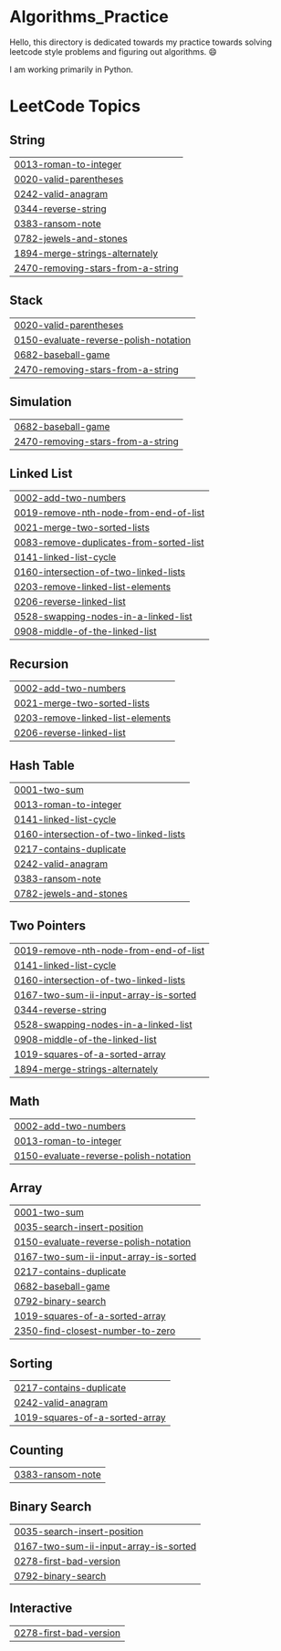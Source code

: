# Algorithms_Practice

Hello, this directory is dedicated towards my practice towards solving leetcode style problems and figuring out algorithms. 😄

I am working primarily in Python.
<!---LeetCode Topics Start-->
# LeetCode Topics
## String
|  |
| ------- |
| [0013-roman-to-integer](https://github.com/yvett-codes/Algorithms_Practice/tree/master/0013-roman-to-integer) |
| [0020-valid-parentheses](https://github.com/yvett-codes/Algorithms_Practice/tree/master/0020-valid-parentheses) |
| [0242-valid-anagram](https://github.com/yvett-codes/Algorithms_Practice/tree/master/0242-valid-anagram) |
| [0344-reverse-string](https://github.com/yvett-codes/Algorithms_Practice/tree/master/0344-reverse-string) |
| [0383-ransom-note](https://github.com/yvett-codes/Algorithms_Practice/tree/master/0383-ransom-note) |
| [0782-jewels-and-stones](https://github.com/yvett-codes/Algorithms_Practice/tree/master/0782-jewels-and-stones) |
| [1894-merge-strings-alternately](https://github.com/yvett-codes/Algorithms_Practice/tree/master/1894-merge-strings-alternately) |
| [2470-removing-stars-from-a-string](https://github.com/yvett-codes/Algorithms_Practice/tree/master/2470-removing-stars-from-a-string) |
## Stack
|  |
| ------- |
| [0020-valid-parentheses](https://github.com/yvett-codes/Algorithms_Practice/tree/master/0020-valid-parentheses) |
| [0150-evaluate-reverse-polish-notation](https://github.com/yvett-codes/Algorithms_Practice/tree/master/0150-evaluate-reverse-polish-notation) |
| [0682-baseball-game](https://github.com/yvett-codes/Algorithms_Practice/tree/master/0682-baseball-game) |
| [2470-removing-stars-from-a-string](https://github.com/yvett-codes/Algorithms_Practice/tree/master/2470-removing-stars-from-a-string) |
## Simulation
|  |
| ------- |
| [0682-baseball-game](https://github.com/yvett-codes/Algorithms_Practice/tree/master/0682-baseball-game) |
| [2470-removing-stars-from-a-string](https://github.com/yvett-codes/Algorithms_Practice/tree/master/2470-removing-stars-from-a-string) |
## Linked List
|  |
| ------- |
| [0002-add-two-numbers](https://github.com/yvett-codes/Algorithms_Practice/tree/master/0002-add-two-numbers) |
| [0019-remove-nth-node-from-end-of-list](https://github.com/yvett-codes/Algorithms_Practice/tree/master/0019-remove-nth-node-from-end-of-list) |
| [0021-merge-two-sorted-lists](https://github.com/yvett-codes/Algorithms_Practice/tree/master/0021-merge-two-sorted-lists) |
| [0083-remove-duplicates-from-sorted-list](https://github.com/yvett-codes/Algorithms_Practice/tree/master/0083-remove-duplicates-from-sorted-list) |
| [0141-linked-list-cycle](https://github.com/yvett-codes/Algorithms_Practice/tree/master/0141-linked-list-cycle) |
| [0160-intersection-of-two-linked-lists](https://github.com/yvett-codes/Algorithms_Practice/tree/master/0160-intersection-of-two-linked-lists) |
| [0203-remove-linked-list-elements](https://github.com/yvett-codes/Algorithms_Practice/tree/master/0203-remove-linked-list-elements) |
| [0206-reverse-linked-list](https://github.com/yvett-codes/Algorithms_Practice/tree/master/0206-reverse-linked-list) |
| [0528-swapping-nodes-in-a-linked-list](https://github.com/yvett-codes/Algorithms_Practice/tree/master/0528-swapping-nodes-in-a-linked-list) |
| [0908-middle-of-the-linked-list](https://github.com/yvett-codes/Algorithms_Practice/tree/master/0908-middle-of-the-linked-list) |
## Recursion
|  |
| ------- |
| [0002-add-two-numbers](https://github.com/yvett-codes/Algorithms_Practice/tree/master/0002-add-two-numbers) |
| [0021-merge-two-sorted-lists](https://github.com/yvett-codes/Algorithms_Practice/tree/master/0021-merge-two-sorted-lists) |
| [0203-remove-linked-list-elements](https://github.com/yvett-codes/Algorithms_Practice/tree/master/0203-remove-linked-list-elements) |
| [0206-reverse-linked-list](https://github.com/yvett-codes/Algorithms_Practice/tree/master/0206-reverse-linked-list) |
## Hash Table
|  |
| ------- |
| [0001-two-sum](https://github.com/yvett-codes/Algorithms_Practice/tree/master/0001-two-sum) |
| [0013-roman-to-integer](https://github.com/yvett-codes/Algorithms_Practice/tree/master/0013-roman-to-integer) |
| [0141-linked-list-cycle](https://github.com/yvett-codes/Algorithms_Practice/tree/master/0141-linked-list-cycle) |
| [0160-intersection-of-two-linked-lists](https://github.com/yvett-codes/Algorithms_Practice/tree/master/0160-intersection-of-two-linked-lists) |
| [0217-contains-duplicate](https://github.com/yvett-codes/Algorithms_Practice/tree/master/0217-contains-duplicate) |
| [0242-valid-anagram](https://github.com/yvett-codes/Algorithms_Practice/tree/master/0242-valid-anagram) |
| [0383-ransom-note](https://github.com/yvett-codes/Algorithms_Practice/tree/master/0383-ransom-note) |
| [0782-jewels-and-stones](https://github.com/yvett-codes/Algorithms_Practice/tree/master/0782-jewels-and-stones) |
## Two Pointers
|  |
| ------- |
| [0019-remove-nth-node-from-end-of-list](https://github.com/yvett-codes/Algorithms_Practice/tree/master/0019-remove-nth-node-from-end-of-list) |
| [0141-linked-list-cycle](https://github.com/yvett-codes/Algorithms_Practice/tree/master/0141-linked-list-cycle) |
| [0160-intersection-of-two-linked-lists](https://github.com/yvett-codes/Algorithms_Practice/tree/master/0160-intersection-of-two-linked-lists) |
| [0167-two-sum-ii-input-array-is-sorted](https://github.com/yvett-codes/Algorithms_Practice/tree/master/0167-two-sum-ii-input-array-is-sorted) |
| [0344-reverse-string](https://github.com/yvett-codes/Algorithms_Practice/tree/master/0344-reverse-string) |
| [0528-swapping-nodes-in-a-linked-list](https://github.com/yvett-codes/Algorithms_Practice/tree/master/0528-swapping-nodes-in-a-linked-list) |
| [0908-middle-of-the-linked-list](https://github.com/yvett-codes/Algorithms_Practice/tree/master/0908-middle-of-the-linked-list) |
| [1019-squares-of-a-sorted-array](https://github.com/yvett-codes/Algorithms_Practice/tree/master/1019-squares-of-a-sorted-array) |
| [1894-merge-strings-alternately](https://github.com/yvett-codes/Algorithms_Practice/tree/master/1894-merge-strings-alternately) |
## Math
|  |
| ------- |
| [0002-add-two-numbers](https://github.com/yvett-codes/Algorithms_Practice/tree/master/0002-add-two-numbers) |
| [0013-roman-to-integer](https://github.com/yvett-codes/Algorithms_Practice/tree/master/0013-roman-to-integer) |
| [0150-evaluate-reverse-polish-notation](https://github.com/yvett-codes/Algorithms_Practice/tree/master/0150-evaluate-reverse-polish-notation) |
## Array
|  |
| ------- |
| [0001-two-sum](https://github.com/yvett-codes/Algorithms_Practice/tree/master/0001-two-sum) |
| [0035-search-insert-position](https://github.com/yvett-codes/Algorithms_Practice/tree/master/0035-search-insert-position) |
| [0150-evaluate-reverse-polish-notation](https://github.com/yvett-codes/Algorithms_Practice/tree/master/0150-evaluate-reverse-polish-notation) |
| [0167-two-sum-ii-input-array-is-sorted](https://github.com/yvett-codes/Algorithms_Practice/tree/master/0167-two-sum-ii-input-array-is-sorted) |
| [0217-contains-duplicate](https://github.com/yvett-codes/Algorithms_Practice/tree/master/0217-contains-duplicate) |
| [0682-baseball-game](https://github.com/yvett-codes/Algorithms_Practice/tree/master/0682-baseball-game) |
| [0792-binary-search](https://github.com/yvett-codes/Algorithms_Practice/tree/master/0792-binary-search) |
| [1019-squares-of-a-sorted-array](https://github.com/yvett-codes/Algorithms_Practice/tree/master/1019-squares-of-a-sorted-array) |
| [2350-find-closest-number-to-zero](https://github.com/yvett-codes/Algorithms_Practice/tree/master/2350-find-closest-number-to-zero) |
## Sorting
|  |
| ------- |
| [0217-contains-duplicate](https://github.com/yvett-codes/Algorithms_Practice/tree/master/0217-contains-duplicate) |
| [0242-valid-anagram](https://github.com/yvett-codes/Algorithms_Practice/tree/master/0242-valid-anagram) |
| [1019-squares-of-a-sorted-array](https://github.com/yvett-codes/Algorithms_Practice/tree/master/1019-squares-of-a-sorted-array) |
## Counting
|  |
| ------- |
| [0383-ransom-note](https://github.com/yvett-codes/Algorithms_Practice/tree/master/0383-ransom-note) |
## Binary Search
|  |
| ------- |
| [0035-search-insert-position](https://github.com/yvett-codes/Algorithms_Practice/tree/master/0035-search-insert-position) |
| [0167-two-sum-ii-input-array-is-sorted](https://github.com/yvett-codes/Algorithms_Practice/tree/master/0167-two-sum-ii-input-array-is-sorted) |
| [0278-first-bad-version](https://github.com/yvett-codes/Algorithms_Practice/tree/master/0278-first-bad-version) |
| [0792-binary-search](https://github.com/yvett-codes/Algorithms_Practice/tree/master/0792-binary-search) |
## Interactive
|  |
| ------- |
| [0278-first-bad-version](https://github.com/yvett-codes/Algorithms_Practice/tree/master/0278-first-bad-version) |
<!---LeetCode Topics End-->